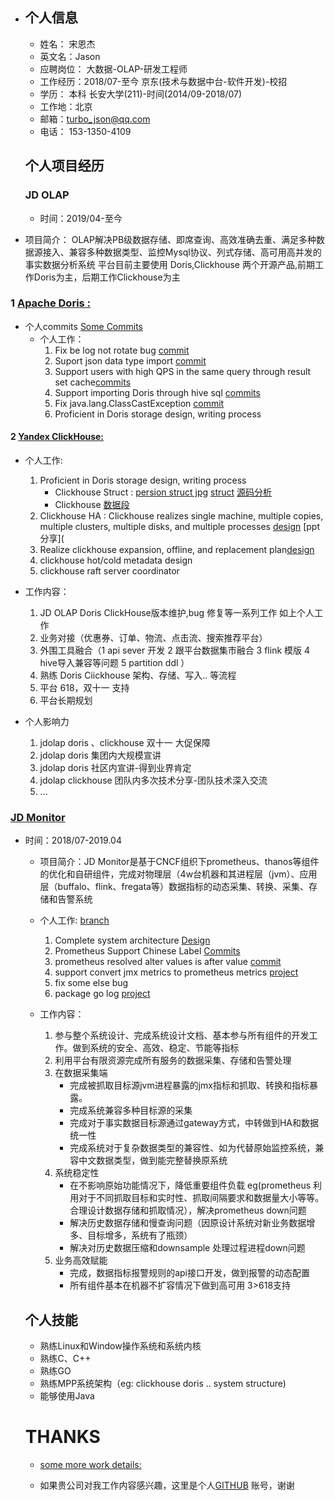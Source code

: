 - ## 个人信息

  - 姓名： 宋恩杰
  - 英文名：Jason
  - 应聘岗位： 大数据-OLAP-研发工程师
  - 工作经历：2018/07-至今  京东(技术与数据中台-软件开发)-校招
  - 学历： 本科 长安大学(211)-时间(2014/09-2018/07)
  - 工作地：北京
  - 邮箱：turbo_json@qq.com
  - 电话： 153-1350-4109

  

  ## 个人项目经历

  

  ### JD OLAP 

  - 时间：2019/04-至今 
  
- 项目简介： OLAP解决PB级数据存储、即席查询、高效准确去重、满足多种数据源接入、兼容多种数据类型、监控Mysql协议、列式存储、高可用高并发的事实数据分析系统 平台目前主要使用 Doris,Clickhouse 两个开源产品,前期工作Doris为主，后期工作Clickhouse为主



### 1 [Apache Doris :](  https://github.com/apache/incubator-doris)

- 个人commits [Some Commits]( https://github.com/songenjie/incubator-doris/commits/songenjie-commit)
  - 个人工作：
    1. Fix be log not rotate bug [commit](https://github.com/songenjie/incubator-doris/commit/95764a54c0711181361cec726cb9b1faacef4f43)
    2. Suport json data type import [commit](https://github.com/songenjie/incubator-doris/commit/26c0e6fb55bd3660c02c0c9fc62e5472d894f69c)
    3. Support users with high QPS in the same query through result set cache[commits](https://github.com/apache/incubator-doris/pull/4284/files)
    4. Support importing Doris through hive sql [commits](https://github.com/songenjie/incubator-doris/commit/043d80586963d9a22c3d21517d9c6fcc3c54ed4e)
    5. Fix java.lang.ClassCastException [commit](https://github.com/apache/incubator-doris/pull/2667/files)
    6. Proficient in Doris storage design, writing process
  



#### 2 [Yandex  ClickHouse: ](https://github.com/ClickHouse/ClickHouse)

  - 个人工作:
    1. Proficient in Doris storage design, writing process
       - Clickhouse Struct : [persion struct jpg](https://github.com/songenjie/daily_notes/blob/master/source/clickhouse_storage1.jpg)         [struct](https://www.processon.com/view/link/5eec71e4e401fd1fd2a026b2)           [源码分析](https://github.com/songenjie/daily_notes/blob/master/2020/7月/工作/读clickhouse原理解析与应用实践有感.md) 
       - Clickhouse [数据段](https://github.com/songenjie/daily_notes/blob/master/2020/7月/工作/clickhouse_数据标记.md)
    2. Clickhouse HA : Clickhouse realizes single machine, multiple copies, multiple clusters, multiple disks, and multiple processes [design](https://www.processon.com/view/link/5f0580e17d9c08442052bfd6) [ppt分享](
    3. Realize clickhouse expansion, offline, and replacement plan[design](https://www.processon.com/view/link/5eec8b70e0b34d4dba4879b3)
    4. clickhouse  hot/cold  metadata design 
    5. clickhouse  raft server  coordinator

 

-  工作内容：
   1. JD OLAP Doris ClickHouse版本维护,bug 修复等一系列工作 如上个人工作
   2. 业务对接（优惠券、订单、物流、点击流、搜索推荐平台）
   3. 外围工具融合（1 api sever 开发 2 跟平台数据集市融合 3 flink 模版 4 hive导入兼容等问题 5 partition ddl ）
   4. 熟练 Doris  Ciickhouse 架构、存储、写入.. 等流程
   5. 平台 618，双十一 支持
   6. 平台长期规划



- 个人影响力
  1. jdolap doris 、clickhouse 双十一 大促保障 
  2. jdolap doris 集团内大规模宣讲
  3. jdolap doris 社区内宣讲-得到业界肯定
  4. jdolap clickhouse 团队内多次技术分享-团队技术深入交流
  5. ...



###  [JD Monitor]( https://github.com/prometheus/prometheus)

- 时间：2018/07-2019.04
  
  - 项目简介：JD Monitor是基于CNCF组织下prometheus、thanos等组件的优化和自研组件，完成对物理层（4w台机器和其进程层（jvm）、应用层（buffalo、flink、fregata等）数据指标的动态采集、转换、采集、存储和告警系统 
  
  - 个人工作: [branch](https://github.com/songenjie/prometheus/commits/branch-v2.10.0)
  
    1. Complete system architecture [Design](https://github.com/songenjie/daily_notes/blob/master/source/prometheus_alll_monitor.jpg)
    2. Prometheus Support Chinese Label [Commits](https://github.com/songenjie/prometheus/commit/c98f89f33c024d10ab2bfedeb7464acb9af04b88)
    3. prometheus resolved alter values is after value [commit](https://github.com/songenjie/prometheus/commit/d55c3575f7d81729375f17dff9d628fa0fa39652)
    4. support  convert jmx metrics to prometheus metrics [project]( https://github.com/songenjie/jmx-to-metrics)
    5. fix some else bug 
    6. package  go log [project](https://github.com/songenjie/go)





  - 工作内容：
    1. 参与整个系统设计、完成系统设计文档、基本参与所有组件的开发工作。做到系统的安全、高效、稳定、节能等指标
    2. 利用平台有限资源完成所有服务的数据采集、存储和告警处理
    3. 在数据采集端  
       - 完成被抓取目标源jvm进程暴露的jmx指标和抓取、转换和指标暴露。 
       - 完成系统兼容多种目标源的采集 
       - 完成对于事实数据目标源通过gateway方式，中转做到HA和数据统一性 
       - 完成系统对于复杂数据类型的兼容性、如为代替原始监控系统，兼容中文数据类型，做到能完整替换原系统
    4. 系统稳定性 
       - 在不影响原始功能情况下，降低重要组件负载 eg(prometheus 利用对于不同抓取目标和实时性、抓取间隔要求和数据量大小等等。合理设计数据存储和抓取情况），解决prometheus down问题 
       - 解决历史数据存储和慢查询问题（因原设计系统对新业务数据增多、目标增多，系统有了瓶颈） 
       - 解决对历史数据压缩和downsample 处理过程进程down问题
    5. 业务高效赋能 
       - 完成，数据指标报警规则的api接口开发，做到报警的动态配置 
       - 所有组件基本在机器不扩容情况下做到高可用 3>618支持

  

  ## 个人技能

  - 熟练Linux和Window操作系统和系统内核
  - 熟练C、C++
  - 熟练GO
  - 熟练MPP系统架构（eg: clickhouse doris .. system structure)
  - 能够使用Java

  

  # THANKS

  - [some more work details:]( https://github.com/songenjie/daily_notes/blob/master/resume.md)

  - 如果贵公司对我工作内容感兴趣，这里是个人[GITHUB](https://github.com/songenjie) 账号，谢谢